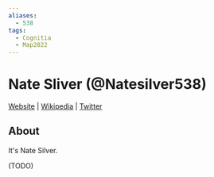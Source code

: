 ```yaml
---
aliases:
  - 538
tags:
  - Cognitia
  - Map2022
---
```

# Nate Sliver (@Natesilver538)

[Website]() | [Wikipedia](https://en.wikipedia.org/wiki/Nate_Silver) |  [Twitter](https://twitter.com/Natesilver538)

## About

It's Nate Silver.

(TODO)